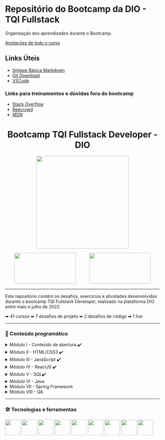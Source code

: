 # Repositório do Bootcamp da DIO - TQI Fullstack

Organização dos aprendizados durante o Bootcamp.

[Anotações de todo o curso](https://drive.google.com/drive/u/0/folders/133OkIofsXTBJ8-x9CLfhBT-iOM1dY0a9)



## Links Úteis
 - [Síntaxe Básica Markdown](https://www.markdownguide.org/basic-syntax)
 - [Git Download](https://git-scm.com/downloads)
 - [VSCode](https://code.visualstudio.com/docs/?dv=win)

### Links para treinamentos e dúvidas fora do bootcamp
 - [Stack Overflow](https://stackoverflow.com/)
 - [Beecrowd](https://www.beecrowd.com.br/)
 - [MDN](https://developer.mozilla.org/en-US/)

<h1 align="middle">Bootcamp TQI Fullstack Developer - DIO</h1>

<p align="middle">
  <img src="https://user-images.githubusercontent.com/104697914/170798526-070da459-23a3-4008-80e4-0078b98d40e0.png" height=300>
</p>

<p align="middle">
  <img src="https://www.tqi.com.br/wp-content/themes/wp-bootstrap-starter-child/assets/images/logo-tqi.svg" height=100 width=200 hspace="20">
  <img src="https://hermes.digitalinnovation.one/assets/diome/logo.svg" height=100 width=200 hspace="20">
</p>

<hr>

Este repositório contém os desafios, exercícios e atividades desenvolvidos durante o bootcamp TQI Fullstack Developer, realizado na plataforma DIO entre maio e julho de 2022.

➡ 41 cursos
➡ 7 desafios de projeto
➡ 2 desafios de código
➡ 1 live 

<hr>

### 📅 Conteúdo programático

<details>
  <summary>Módulo I - Conteúdo de abertura ✔️</summary>
  
  * Boas Vindas ao TQI Fullstack Developer
  * Aula inaugural - TQI Fullstack Developer (Live)
  * Seja protagonista neste bootcamp
  * Introdução à Programação e Pensamento Computacional
  * Introdução ao Git e ao GitHub
  * Criando seu primeiro repositório no GitHub para compartilhar seu progresso
</details>

<details>
  <summary>Módulo II - HTML/CSS3 ✔️</summary>
  
  * Introdução à criação de websites com HTML5 e CSS3
  * Desenvolvendo um menu hamburguer e morphing menu com CSS transitions
</details>

<details>
  <summary>Módulo III - JavaScript ✔️</summary>
  
  * IDE Instalação e Configuração (Visual Studio Code)
  * Introdução ao JavaScript
  * Sintaxe básica em JavaScript
  * Sintase e Operadores
  * Variáveis e Tipos
  * Funções
  * Debugging e Error Handeling
  * JavaScript Assíncrono
  * Orientação a objetos
  * Manipulando a D.O.M. com JavaScript
  * Desafios TQI - JavaScript
  * Desenvolvendo um Jogo da Memória
</details>

<details>
  <summary>Módulo IV - ReactJS ✔️</summary>
  
  * Introdução ao ReactJS
  * Introdução aos React Hooks
  * Trabalhando com States & Effects no ReactJS
  * Desenvolvimento de aplicações para a internet com ReactJS
  * Práticas avançadas em projetos ReactJS
  * Criando um front-end totalmente componentizado na prática com ReactJS
</details>

<details>
  <summary>Módulo V - SQL✔️</summary>
  
  * MySQL - Trabalhando com as suas primeiras tabelas
  * MySQL - Consultas com join
</details>

<details>
  <summary>Módulo VI - Java</summary>
  
  * Dominando IDEs Java
  * Variáveis, Tipos de Dados, e Operadores Matemáticos em Java
  * Entendendo Métodos Java
  * Lógica Condicional e controle de Fluxos em Java
  * Estruturas de repetição e Arrays em Java
  * Trabalhando com Colections Java
  * Estruturas de dados em Java: principais implementações
  * Debuggin Java
  * Tratamento de Exceções em Java
  * Desafios TQI - Java
  * Programação Orientada a Objetos
  * Trabalhando com Banco de Dados JDBC e JPA
  * JPA com Hibernate
  * Criando um banco digital com Java e Orientação a Objetos
  * Testes unitários com JUnit
</details>

<details>
  <summary>Módulo VII - Spring Framework</summary>
  
  * Conhecendo os principais Protocolos de Comunicação da internet
  * Imersão no Spring Framework com Spring Boot
  * Explorando padrões de projetos na prática com Java
  * Adicionando segurança a uma API REST com Spring Security
</details>

<details>
  <summary>Módulo VIII - QA</summary>
  
  * Fundamentos de Qualidade de Software
  * Metodologias Ágeis e Ciclo de Desenvolvimento de Software
  * Introdução a Testes de Software
</details>

<hr>

### 🛠️ Tecnologias e ferramentas
<p align="left">
  <picture>
  <source media="(prefers-color-scheme: dark)" srcset="https://i.imgur.com/PeMGpL3.png">
  <source media="(prefers-color-scheme: light)" srcset="https://cdn.jsdelivr.net/gh/devicons/devicon/icons/github/github-original.svg">
  <img src="https://user-images.githubusercontent.com/25423296/163456779-a8556205-d0a5-45e2-ac17-42d089e3c3f8.png" height=50 width=50>
</picture>
  <img src="https://cdn.jsdelivr.net/gh/devicons/devicon/icons/git/git-original.svg" height=50 width=50/>
  <img src="https://cdn.jsdelivr.net/gh/devicons/devicon/icons/html5/html5-original.svg" height=50 width=50/>
  <img src="https://cdn.jsdelivr.net/gh/devicons/devicon/icons/css3/css3-original.svg" height=50 width=50/>
  <img src="https://cdn.jsdelivr.net/gh/devicons/devicon/icons/javascript/javascript-original.svg" height=50 width=50/>
  <img src="https://cdn.jsdelivr.net/gh/devicons/devicon/icons/java/java-original.svg" height=50 width=50/>
  <img src="https://cdn.jsdelivr.net/gh/devicons/devicon/icons/react/react-original.svg" height=50 width=50/>
  <img src="https://cdn.jsdelivr.net/gh/devicons/devicon/icons/spring/spring-original.svg" height=50 width=50/>
  <img src="https://cdn.jsdelivr.net/gh/devicons/devicon/icons/mysql/mysql-original.svg" height=50 width=50/>
</p>
